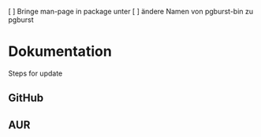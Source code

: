 [ ] Bringe man-page in package unter
[ ] ändere Namen von pgburst-bin zu pgburst

# Dokumentation

Steps for update

## GitHub

## AUR

